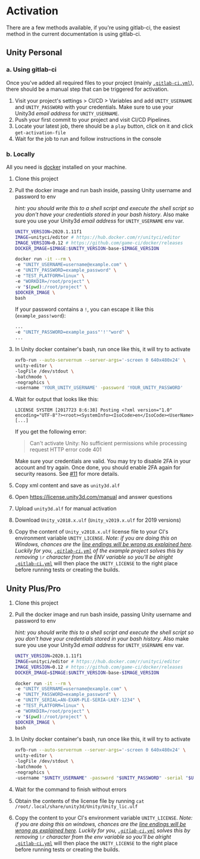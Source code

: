# Activation

There are a few methods available, if you're using gitlab-ci, the easiest method in the current documentation is using gitlab-ci.

## Unity Personal

### a. Using gitlab-ci

Once you've added all required files to your project (mainly [`.gitlab-ci.yml`](https://gitlab.com/game-ci/unity3d-gitlab-ci-example/-/blob/main/.gitlab-ci.yml)), there should be a manual step that can be triggered for activation.

1. Visit your project's settings > CI/CD > Variables and add `UNITY_USERNAME` and `UNITY_PASSWORD` with your credentials. Make sure to use your Unity3d _email address_ for `UNITY_USERNAME`.
1. Push your first commit to your project and visit CI/CD Pipelines.
1. Locate your latest job, there should be a `play` button, click on it and click `get-activation-file`
1. Wait for the job to run and follow instructions in the console

### b. Locally

All you need is [docker](https://www.docker.com/) installed on your machine.

1. Clone this project
2. Pull the docker image and run bash inside, passing Unity username and password to env

   _hint: you should write this to a shell script and execute the shell script so you don't have your credentials stored in your bash history_. Also make sure you use your Unity3d _email address_ for `UNITY_USERNAME` env var.

   ```bash
   UNITY_VERSION=2020.1.11f1
   IMAGE=unityci/editor # https://hub.docker.com/r/unityci/editor
   IMAGE_VERSION=0.12 # https://github.com/game-ci/docker/releases
   DOCKER_IMAGE=$IMAGE:$UNITY_VERSION-base-$IMAGE_VERSION

   docker run -it --rm \
   -e "UNITY_USERNAME=username@example.com" \
   -e "UNITY_PASSWORD=example_password" \
   -e "TEST_PLATFORM=linux" \
   -e "WORKDIR=/root/project" \
   -v "$(pwd):/root/project" \
   $DOCKER_IMAGE \
   bash
   ```

   If your password contains a `!`, you can escape it like this (`example_pass!word`):

   ```bash
   ...
   -e "UNITY_PASSWORD=example_pass"'!'"word" \
   ...
   ```

3. In Unity docker container's bash, run once like this, it will try to activate

   ```bash
   xvfb-run --auto-servernum --server-args='-screen 0 640x480x24' \
   unity-editor \
   -logFile /dev/stdout \
   -batchmode \
   -nographics \
   -username 'YOUR_UNITY_USERNAME' -password 'YOUR_UNITY_PASSWORD'
   ```

4. Wait for output that looks like this:

   ```
   LICENSE SYSTEM [2017723 8:6:38] Posting <?xml version="1.0" encoding="UTF-8"?><root><SystemInfo><IsoCode>en</IsoCode><UserName>[...]
   ```

   If you get the following error:

   > Can't activate Unity: No sufficient permissions while processing request HTTP error code 401

   Make sure your credentials are valid. You may try to disable 2FA in your account and try again. Once done, you should enable 2FA again for security reasons. See [#11](https://gitlab.com/game-ci/unity3d-gitlab-ci-example/issues/11) for more details.

5. Copy xml content and save as `unity3d.alf`
6. Open https://license.unity3d.com/manual and answer questions
7. Upload `unity3d.alf` for manual activation
8. Download `Unity_v2018.x.ulf` (`Unity_v2019.x.ulf` for 2019 versions)
9. Copy the content of `Unity_v2018.x.ulf` license file to your CI's environment variable `UNITY_LICENSE`.
   _Note: if you are doing this on Windows, chances are the [line endings will be wrong as explained here](https://gitlab.com/game-ci/unity3d-gitlab-ci-example/issues/5#note_95831816). Luckily for you, [`.gitlab-ci.yml`](https://github.com/game-ci/unity3d-ci-example/blob/main/.gitlab-ci.yml) of the example project solves this by removing `\r` character from the ENV variable so you'll be alright_
   [`.gitlab-ci.yml`](https://gitlab.com/game-ci/unity3d-gitlab-ci-example/-/blob/main/.gitlab-ci.yml) will then place the `UNITY_LICENSE` to the right place before running tests or creating the builds.

## Unity Plus/Pro

1. Clone this project
2. Pull the docker image and run bash inside, passing Unity username and password to env

   _hint: you should write this to a shell script and execute the shell script so you don't have your credentials stored in your bash history_. Also make sure you use your Unity3d _email address_ for `UNITY_USERNAME` env var.

   ```bash
   UNITY_VERSION=2020.1.11f1
   IMAGE=unityci/editor # https://hub.docker.com/r/unityci/editor
   IMAGE_VERSION=0.12 # https://github.com/game-ci/docker/releases
   DOCKER_IMAGE=$IMAGE:$UNITY_VERSION-base-$IMAGE_VERSION

   docker run -it --rm \
   -e "UNITY_USERNAME=username@example.com" \
   -e "UNITY_PASSWORD=example_password" \
   -e "UNITY_SERIAL=AN-EXAM-PLE-SERIA-LKEY-1234" \
   -e "TEST_PLATFORM=linux" \
   -e "WORKDIR=/root/project" \
   -v "$(pwd):/root/project" \
   $DOCKER_IMAGE \
   bash
   ```

3. In Unity docker container's bash, run once like this, it will try to activate

   ```bash
   xvfb-run --auto-servernum --server-args='-screen 0 640x480x24' \
   unity-editor \
   -logFile /dev/stdout \
   -batchmode \
   -nographics \
   -username "$UNITY_USERNAME" -password "$UNITY_PASSWORD" -serial "$UNITY_SERIAL"
   ```

4. Wait for the command to finish without errors
5. Obtain the contents of the license file by running `cat /root/.local/share/unity3d/Unity/Unity_lic.ulf`
6. Copy the content to your CI's environment variable `UNITY_LICENSE`.
   _Note: if you are doing this on windows, chances are the [line endings will be wrong as explained here](https://gitlab.com/game-ci/unity3d-gitlab-ci-example/issues/5#note_95831816). Luckily for you, [`.gitlab-ci.yml`](https://gitlab.com/game-ci/unity3d-gitlab-ci-example/-/blob/main/.gitlab-ci.yml) solves this by removing `\r` character from the env variable so you'll be alright_
   [`.gitlab-ci.yml`](https://gitlab.com/game-ci/unity3d-gitlab-ci-example/-/blob/main/.gitlab-ci.yml) will then place the `UNITY_LICENSE` to the right place before running tests or creating the builds.

